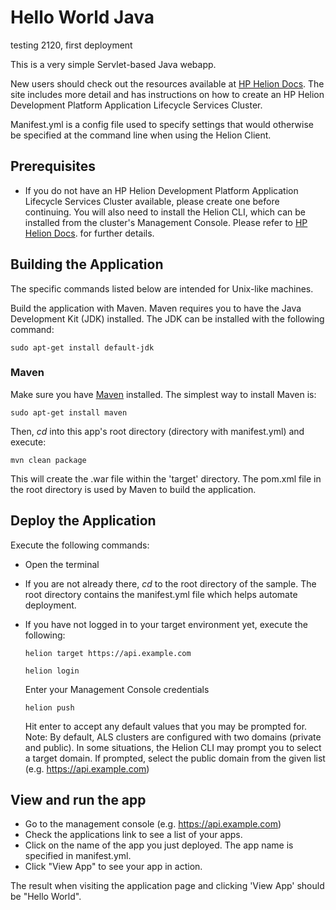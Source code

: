 # Hello World Java 

testing 2120, first deployment

This is a very simple Servlet-based Java webapp. 

New users should check out the resources available at [HP Helion Docs](http://docs.hpcloud.com/helion/devplatform/workbook/helloworld/java/). 
The site includes more detail and has instructions on how to create an HP
Helion Development Platform Application Lifecycle Services Cluster.

Manifest.yml is a config file used to specify settings that would otherwise be
specified at the command line when using the Helion Client. 

## Prerequisites
- If you do not have an HP Helion Development Platform Application Lifecycle 
  Services Cluster available, please create one before continuing. You will also
  need to install the Helion CLI, which can be installed from the cluster's
  Management Console. Please refer to [HP Helion Docs](http://docs.hpcloud.com/helion/devplatform/workbook/helloworld/java/). 
  for further details. 
  
## Building the Application

The specific commands listed below are intended for Unix-like machines.

Build the application with Maven. Maven requires you to have the Java Development
Kit (JDK) installed. The JDK can be installed with the following command:

    sudo apt-get install default-jdk

### Maven

Make sure you have [Maven](http://maven.apache.org/ "Maven") installed.
The simplest way to install Maven is:

    sudo apt-get install maven

Then, *cd* into this app's root directory (directory with manifest.yml) and execute:

    mvn clean package

This will create the .war file within the 'target' directory. The pom.xml file 
in the root directory is used by Maven to build the application.

## Deploy the Application

Execute the following commands:

- Open the terminal
- If you are not already there, *cd* to the root directory of the sample. The 
  root directory contains the manifest.yml file which helps automate deployment. 
- If you have not logged in to your target environment yet, execute the following:

    `helion target https://api.example.com`
    
    `helion login`
    
    Enter your Management Console credentials
    
    `helion push`

    Hit enter to accept any default values that you may be prompted for. 
    Note: By default, ALS clusters are configured with two domains (private and
    public). In some situations, the Helion CLI may prompt you to select a target
    domain. If prompted, select the public domain from the given list (e.g. https://api.example.com)


## View and run the app
- Go to the management console (e.g. https://api.example.com)
- Check the applications link to see a list of your apps.
- Click on the name of the app you just deployed. The app name is specified in 
  manifest.yml.
- Click "View App" to see your app in action.

The result when visiting the application page and clicking 'View App' should be "Hello World".	

